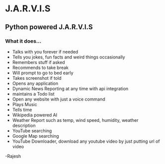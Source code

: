 # J.A.R.V.I.S
## Python powered J.A.R.V.I.S

### What it does...
  <ul>
<li>Talks with you forever if needed</li>
  <li>Tells you jokes, fun facts and weird things occasionally</li>
  <li>Remembers stuff if asked</li>
<li>Recommends to take break</li>
  <li>Will prompt to go to bed early</li>
  <li>Takes screenshot if told</li>
  <li>Opens any application</li>
<li>Dynamic News Reporting at any time with api integration</li>
<li>maintains a Todo list</li> 
<li>Open any website with just a voice command</li>
<li>Plays Music</li>
<li>Tells time</li>
<li>Wikipedia powered AI</li>
<li>Weather Report such as temp, wind speed, humidity, weather description</li>
 <li>YouTube searching</li> 
 <li>Google Map searching</a>
 <li>YouTube Downloader, download any youtube video by just putting url of video</li>
</ul>

-Rajesh
